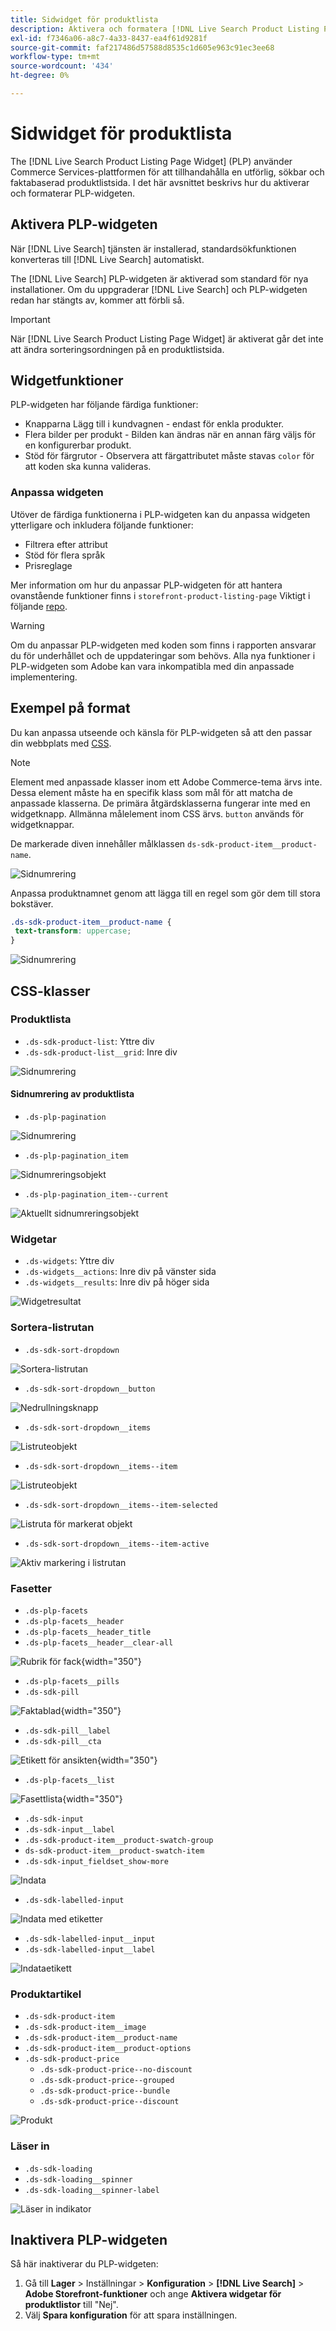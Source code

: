 ```yaml
---
title: Sidwidget för produktlista
description: Aktivera och formatera [!DNL Live Search Product Listing Page Widget]
exl-id: f7346a06-a8c7-4a33-8437-ea4f61d9281f
source-git-commit: faf217486d57588d8535c1d605e963c91ec3ee68
workflow-type: tm+mt
source-wordcount: '434'
ht-degree: 0%

---
```


# Sidwidget för produktlista

The [!DNL Live Search Product Listing Page Widget] (PLP) använder Commerce Services-plattformen för att tillhandahålla en utförlig, sökbar och faktabaserad produktlistsida. I det här avsnittet beskrivs hur du aktiverar och formaterar PLP-widgeten.

## Aktivera PLP-widgeten

När [!DNL Live Search] tjänsten är installerad, standardsökfunktionen konverteras till [!DNL Live Search] automatiskt.

The [!DNL Live Search] PLP-widgeten är aktiverad som standard för nya installationer. Om du uppgraderar [!DNL Live Search] och PLP-widgeten redan har stängts av, kommer att förbli så.

>[!IMPORTANT]
>
>När [!DNL Live Search Product Listing Page Widget] är aktiverat går det inte att ändra sorteringsordningen på en produktlistsida.

## Widgetfunktioner

PLP-widgeten har följande färdiga funktioner:

- Knapparna Lägg till i kundvagnen - endast för enkla produkter.
- Flera bilder per produkt - Bilden kan ändras när en annan färg väljs för en konfigurerbar produkt.
- Stöd för färgrutor - Observera att färgattributet måste stavas `color` för att koden ska kunna valideras.

### Anpassa widgeten

Utöver de färdiga funktionerna i PLP-widgeten kan du anpassa widgeten ytterligare och inkludera följande funktioner:

- Filtrera efter attribut
- Stöd för flera språk
- Prisreglage

Mer information om hur du anpassar PLP-widgeten för att hantera ovanstående funktioner finns i `storefront-product-listing-page` Viktigt i följande [repo](https://github.com/adobe/storefront-product-listing-page/).

>[!WARNING]
>
>Om du anpassar PLP-widgeten med koden som finns i rapporten ansvarar du för underhållet och de uppdateringar som behövs. Alla nya funktioner i PLP-widgeten som Adobe kan vara inkompatibla med din anpassade implementering.

## Exempel på format

Du kan anpassa utseende och känsla för PLP-widgeten så att den passar din webbplats med [CSS](https://developer.adobe.com/commerce/frontend-core/guide/css/).

>[!NOTE]
>
>Element med anpassade klasser inom ett Adobe Commerce-tema ärvs inte. Dessa element måste ha en specifik klass som mål för att matcha de anpassade klasserna. De primära åtgärdsklasserna fungerar inte med en widgetknapp. Allmänna målelement inom CSS ärvs. `button` används för widgetknappar.

De markerade diven innehåller målklassen `ds-sdk-product-item__product-name`.

![Sidnumrering](assets/plp-css-example.png)

Anpassa produktnamnet genom att lägga till en regel som gör dem till stora bokstäver.

```css
.ds-sdk-product-item__product-name {
 text-transform: uppercase;
}
```

![Sidnumrering](assets/plp-css-example-after.png)

## CSS-klasser

### Produktlista

- `.ds-sdk-product-list`: Yttre div
- `.ds-sdk-product-list__grid`: Inre div

![Sidnumrering](assets/plp-css-product-list.png)

#### Sidnumrering av produktlista

- `.ds-plp-pagination`

![Sidnumrering](assets/plp-css-pagination.png)

- `.ds-plp-pagination_item`

![Sidnumreringsobjekt](assets/plp-css-pagination-item.png)

- `.ds-plp-pagination_item--current`

![Aktuellt sidnumreringsobjekt](assets/plp-css-pagination-item-current.png)

### Widgetar

- `.ds-widgets`: Yttre div
- `.ds-widgets__actions`: Inre div på vänster sida
- `.ds-widgets__results`: Inre div på höger sida

![Widgetresultat](assets/plp-css-widgets.png)

### Sortera-listrutan

- `.ds-sdk-sort-dropdown`

![Sortera-listrutan](assets/plp-css-dropdown.png)

- `.ds-sdk-sort-dropdown__button`

![Nedrullningsknapp](assets/plp-css-dropdown-button.png)

- `.ds-sdk-sort-dropdown__items`

![Listruteobjekt](assets/plp-css-dropdown-items.png)

- `.ds-sdk-sort-dropdown__items--item`

![Listruteobjekt](assets/plp-css-dropdown-item.png)

- `.ds-sdk-sort-dropdown__items--item-selected`

![Listruta för markerat objekt](assets/plp-css-dropdown-selected.png)

- `.ds-sdk-sort-dropdown__items--item-active`

![Aktiv markering i listrutan](assets/plp-css-dropdown-active.png)

### Fasetter

- `.ds-plp-facets`
- `.ds-plp-facets__header`
- `.ds-plp-facets__header_title`
- `.ds-plp-facets__header__clear-all`

![Rubrik för fack](assets/plp-css-facets-title-clear.png){width="350"}

- `.ds-plp-facets__pills`
- `.ds-sdk-pill`

![Faktablad](assets/plp-css-facets-pill.png){width="350"}

- `.ds-sdk-pill__label`
- `.ds-sdk-pill__cta`

![Etikett för ansikten](assets/plp-css-pill-label-cta.png){width="350"}

- `.ds-plp-facets__list`

![Fasettlista](assets/plp-css-facets-list.png){width="350"}

- `.ds-sdk-input`
- `.ds-sdk-input__label`
- `.ds-sdk-product-item__product-swatch-group`
- `ds-sdk-product-item__product-swatch-item`
- `.ds-sdk-input_fieldset_show-more`

![Indata](assets/plp-css-sdk-input.png)

- `.ds-sdk-labelled-input`

![Indata med etiketter](assets/plp-css-labelled-input.png)

- `.ds-sdk-labelled-input__input`
- `.ds-sdk-labelled-input__label`

![Indataetikett](assets/plp-css-labelled-input-label.png)

### Produktartikel

- `.ds-sdk-product-item`
- `.ds-sdk-product-item__image`
- `.ds-sdk-product-item__product-name`
- `.ds-sdk-product-item__product-options`
- `.ds-sdk-product-price`
   - `.ds-sdk-product-price--no-discount`
   - `.ds-sdk-product-price--grouped`
   - `.ds-sdk-product-price--bundle`
   - `.ds-sdk-product-price--discount`

![Produkt](assets/plp-css-product.png)

### Läser in

- `.ds-sdk-loading`
- `.ds-sdk-loading__spinner`
- `.ds-sdk-loading__spinner-label`

![Läser in indikator](assets/plp-css-loading.png)

## Inaktivera PLP-widgeten

Så här inaktiverar du PLP-widgeten:

1. Gå till **Lager** > Inställningar > **Konfiguration** > **[!DNL Live Search]** > **Adobe Storefront-funktioner** och ange **Aktivera widgetar för produktlistor** till &quot;Nej&quot;.
1. Välj **Spara konfiguration** för att spara inställningen.

